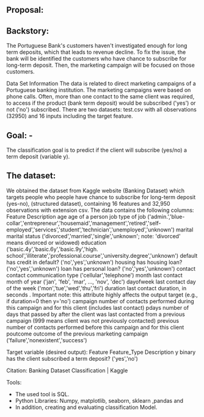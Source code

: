 ## Proposal:



## Backstory:
The Portuguese Bank's customers haven't investigated enough for long term deposits, which that leads to revenue decline. To fix the issue, the bank will be identified the customers who have chance to subscribe for long-term deposit. Then, the marketing campaign will be focused on those customers. 

Data Set Information
The data is related to direct marketing campaigns of a Portuguese banking institution. The marketing campaigns were based on phone calls. Often, more than one contact to the same client was required, to access if the product (bank term deposit) would be subscribed ('yes') or not ('no') subscribed.
There are two datasets: test.csv with all observations (32950) and 16 inputs including the target feature. 


##  Goal: -
 The classification goal is to predict if the client will subscribe (yes/no) a term deposit (variable y).


## The dataset:

We obtained the dataset from Kaggle website (Banking Dataset) which targets people who people have chance to subscribe for long-term deposit (yes-no), (structured dataset), containing 16 features and 32,950 observations with extension csv. The data contains the following columns:
Feature
Description
age
age of a person
job
type of job ('admin.','blue-collar','entrepreneur','housemaid','management','retired','self-employed','services','student','technician','unemployed','unknown')
marital
marital status ('divorced','married','single','unknown'; note: 'divorced' means divorced or widowed)
education
('basic.4y','basic.6y','basic.9y','high. school','illiterate','professional.course','university.degree','unknown')
default
has credit in default? ('no','yes','unknown')
housing
has housing loan? ('no','yes','unknown')
loan
has personal loan? ('no','yes','unknown')
contact
contact communication type ('cellular','telephone')
month
last contact month of year ('jan', 'feb', 'mar', …, 'nov', 'dec')
dayofweek
last contact day of the week ('mon','tue','wed','thu','fri')
duration
last contact duration, in seconds . Important note: this attribute highly affects the output target (e.g., if duration=0 then y='no')
campaign
number of contacts performed during this campaign and for this client (includes last contact)
pdays
number of days that passed by after the client was last contacted from a previous campaign (999 means client was not previously contacted)
previous
number of contacts performed before this campaign and for this client
poutcome
outcome of the previous marketing campaign ('failure','nonexistent','success')

Target variable (desired output):
Feature
Feature_Type
Description
y
binary
has the client subscribed a term deposit? ('yes','no')

Citation:
Banking Dataset Classification | Kaggle

Tools:
* The used tool is SQL.
* Python Libraries: Numpy, matplotlib, seaborn, sklearn ,pandas and 
* In addition, creating and evaluating classification  Model.

